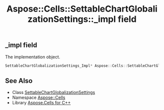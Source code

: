 ﻿---
title: Aspose::Cells::SettableChartGlobalizationSettings::_impl field
linktitle: _impl
second_title: Aspose.Cells for C++ API Reference
description: 'Aspose::Cells::SettableChartGlobalizationSettings::_impl field. The implementation object in C++.'
type: docs
weight: 2200
url: /cpp/aspose.cells/settablechartglobalizationsettings/_impl/
---
## _impl field


The implementation object.

```cpp
SettableChartGlobalizationSettings_Impl* Aspose::Cells::SettableChartGlobalizationSettings::_impl
```

## See Also

* Class [SettableChartGlobalizationSettings](../)
* Namespace [Aspose::Cells](../../)
* Library [Aspose.Cells for C++](../../../)

